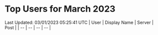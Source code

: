 # Top Users for March 2023
Last Updated: 03/01/2023 05:25:41 UTC
| User | Display Name | Server | Post |
| -- | -- | -- | -- |
